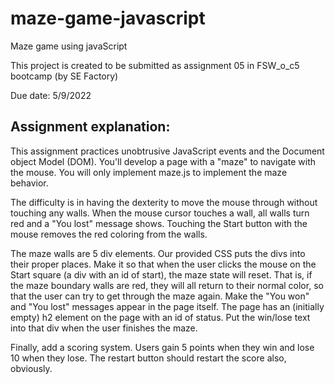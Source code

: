 # maze-game-javascript

Maze game using javaScript

This project is created to be submitted as assignment 05 in FSW_o_c5 bootcamp (by SE Factory)

Due date: 5/9/2022

Assignment explanation:
-----------------------

This assignment practices unobtrusive JavaScript events and the Document  object Model (DOM). You'll develop a page with a "maze" to navigate with the mouse. You will only implement maze.js to implement the maze behavior.

The difficulty is in having the dexterity to move the mouse through without touching any walls. When the mouse cursor touches a wall, all walls turn red and a "You lost" message shows. Touching the Start button with the mouse removes the red coloring from the walls.

The maze walls are 5 div elements. Our provided CSS puts the divs into their proper places. Make it so that when the user clicks the mouse on the Start square (a div with an id of start), the maze state will reset. That is, if the maze boundary walls are red, they will all return to their normal color, so that the user can try to get through the maze again. Make the "You won" and "You lost" messages appear in the page itself. The page has an (initially empty) h2 element on the page with an id of status. Put the win/lose text into that div when the user finishes the maze.

Finally, add a scoring system. Users gain 5 points when they win and lose 10 when they lose. The restart button should restart the score also, obviously.

